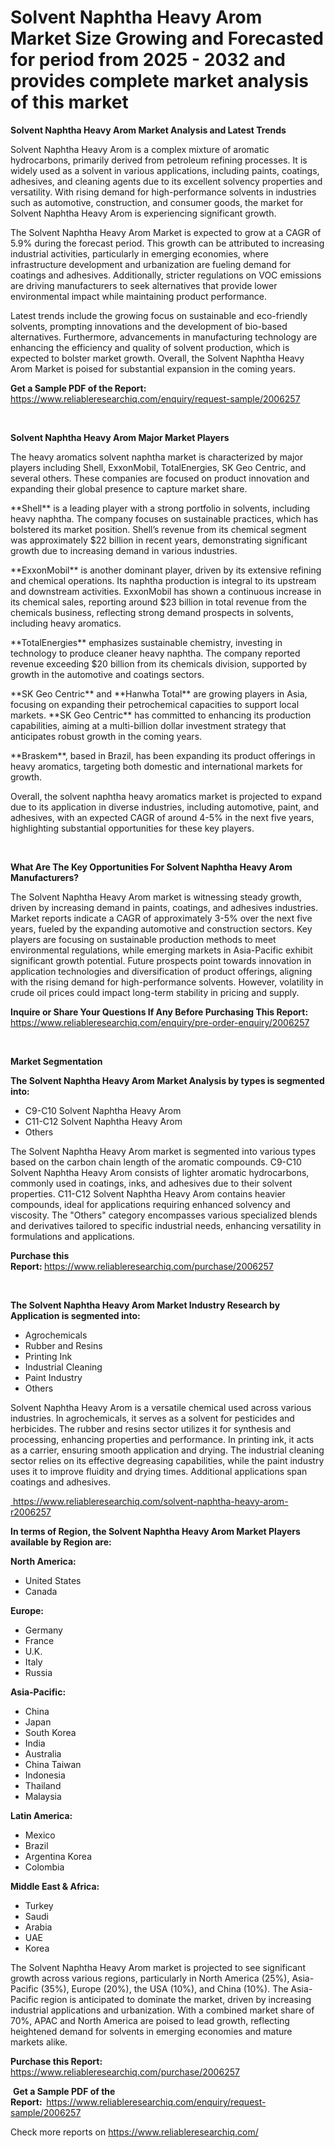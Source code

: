 <p><h1>Solvent Naphtha Heavy Arom Market Size Growing and Forecasted for period from 2025 - 2032 and provides complete market analysis of this market</h1></p><p><strong>Solvent Naphtha Heavy Arom Market Analysis and Latest Trends</strong></p>
<p><p>Solvent Naphtha Heavy Arom is a complex mixture of aromatic hydrocarbons, primarily derived from petroleum refining processes. It is widely used as a solvent in various applications, including paints, coatings, adhesives, and cleaning agents due to its excellent solvency properties and versatility. With rising demand for high-performance solvents in industries such as automotive, construction, and consumer goods, the market for Solvent Naphtha Heavy Arom is experiencing significant growth.</p><p>The Solvent Naphtha Heavy Arom Market is expected to grow at a CAGR of 5.9% during the forecast period. This growth can be attributed to increasing industrial activities, particularly in emerging economies, where infrastructure development and urbanization are fueling demand for coatings and adhesives. Additionally, stricter regulations on VOC emissions are driving manufacturers to seek alternatives that provide lower environmental impact while maintaining product performance.</p><p>Latest trends include the growing focus on sustainable and eco-friendly solvents, prompting innovations and the development of bio-based alternatives. Furthermore, advancements in manufacturing technology are enhancing the efficiency and quality of solvent production, which is expected to bolster market growth. Overall, the Solvent Naphtha Heavy Arom Market is poised for substantial expansion in the coming years.</p></p>
<p><strong>Get a Sample PDF of the Report:&nbsp;</strong> <a href="https://www.reliableresearchiq.com/enquiry/request-sample/2006257?utm_campaign=3128&utm_medium=2&utm_source=Github&utm_content=ia&utm_term=03042025&utm_id=solvent-naphtha-heavy-arom">https://www.reliableresearchiq.com/enquiry/request-sample/2006257</a></p>
<p>&nbsp;</p>
<p><strong>Solvent Naphtha Heavy Arom Major Market Players</strong></p>
<p><p>The heavy aromatics solvent naphtha market is characterized by major players including Shell, ExxonMobil, TotalEnergies, SK Geo Centric, and several others. These companies are focused on product innovation and expanding their global presence to capture market share.</p><p>**Shell** is a leading player with a strong portfolio in solvents, including heavy naphtha. The company focuses on sustainable practices, which has bolstered its market position. Shell’s revenue from its chemical segment was approximately $22 billion in recent years, demonstrating significant growth due to increasing demand in various industries.</p><p>**ExxonMobil** is another dominant player, driven by its extensive refining and chemical operations. Its naphtha production is integral to its upstream and downstream activities. ExxonMobil has shown a continuous increase in its chemical sales, reporting around $23 billion in total revenue from the chemicals business, reflecting strong demand prospects in solvents, including heavy aromatics.</p><p>**TotalEnergies** emphasizes sustainable chemistry, investing in technology to produce cleaner heavy naphtha. The company reported revenue exceeding $20 billion from its chemicals division, supported by growth in the automotive and coatings sectors.</p><p>**SK Geo Centric** and **Hanwha Total** are growing players in Asia, focusing on expanding their petrochemical capacities to support local markets. **SK Geo Centric** has committed to enhancing its production capabilities, aiming at a multi-billion dollar investment strategy that anticipates robust growth in the coming years.</p><p>**Braskem**, based in Brazil, has been expanding its product offerings in heavy aromatics, targeting both domestic and international markets for growth.</p><p>Overall, the solvent naphtha heavy aromatics market is projected to expand due to its application in diverse industries, including automotive, paint, and adhesives, with an expected CAGR of around 4-5% in the next five years, highlighting substantial opportunities for these key players.</p></p>
<p>&nbsp;</p>
<p><strong>What Are The Key Opportunities For Solvent Naphtha Heavy Arom Manufacturers?</strong></p>
<p><p>The Solvent Naphtha Heavy Arom market is witnessing steady growth, driven by increasing demand in paints, coatings, and adhesives industries. Market reports indicate a CAGR of approximately 3-5% over the next five years, fueled by the expanding automotive and construction sectors. Key players are focusing on sustainable production methods to meet environmental regulations, while emerging markets in Asia-Pacific exhibit significant growth potential. Future prospects point towards innovation in application technologies and diversification of product offerings, aligning with the rising demand for high-performance solvents. However, volatility in crude oil prices could impact long-term stability in pricing and supply.</p></p>
<p><strong>Inquire or Share Your Questions If Any Before Purchasing This Report:</strong> <a href="https://www.reliableresearchiq.com/enquiry/pre-order-enquiry/2006257?utm_campaign=3128&utm_medium=2&utm_source=Github&utm_content=ia&utm_term=03042025&utm_id=solvent-naphtha-heavy-arom">https://www.reliableresearchiq.com/enquiry/pre-order-enquiry/2006257</a></p>
<p>&nbsp;</p>
<p><strong>Market Segmentation</strong></p>
<p><strong>The Solvent Naphtha Heavy Arom Market Analysis by types is segmented into:</strong></p>
<p><ul><li>C9-C10 Solvent Naphtha Heavy Arom</li><li>C11-C12 Solvent Naphtha Heavy Arom</li><li>Others</li></ul></p>
<p><p>The Solvent Naphtha Heavy Arom market is segmented into various types based on the carbon chain length of the aromatic compounds. C9-C10 Solvent Naphtha Heavy Arom consists of lighter aromatic hydrocarbons, commonly used in coatings, inks, and adhesives due to their solvent properties. C11-C12 Solvent Naphtha Heavy Arom contains heavier compounds, ideal for applications requiring enhanced solvency and viscosity. The "Others" category encompasses various specialized blends and derivatives tailored to specific industrial needs, enhancing versatility in formulations and applications.</p></p>
<p><strong>Purchase this Report:&nbsp;</strong><a href="https://www.reliableresearchiq.com/purchase/2006257?utm_campaign=3128&utm_medium=2&utm_source=Github&utm_content=ia&utm_term=03042025&utm_id=solvent-naphtha-heavy-arom">https://www.reliableresearchiq.com/purchase/2006257</a></p>
<p>&nbsp;</p>
<p><strong>The Solvent Naphtha Heavy Arom Market Industry Research by Application is segmented into:</strong></p>
<p><ul><li>Agrochemicals</li><li>Rubber and Resins</li><li>Printing Ink</li><li>Industrial Cleaning</li><li>Paint Industry</li><li>Others</li></ul></p>
<p><p>Solvent Naphtha Heavy Arom is a versatile chemical used across various industries. In agrochemicals, it serves as a solvent for pesticides and herbicides. The rubber and resins sector utilizes it for synthesis and processing, enhancing properties and performance. In printing ink, it acts as a carrier, ensuring smooth application and drying. The industrial cleaning sector relies on its effective degreasing capabilities, while the paint industry uses it to improve fluidity and drying times. Additional applications span coatings and adhesives.</p></p>
<p><a href="https://www.reliableresearchiq.com/solvent-naphtha-heavy-arom-r2006257?utm_campaign=3128&utm_medium=2&utm_source=Github&utm_content=ia&utm_term=03042025&utm_id=solvent-naphtha-heavy-arom">&nbsp;https://www.reliableresearchiq.com/solvent-naphtha-heavy-arom-r2006257</a></p>
<p><strong>In terms of Region, the Solvent Naphtha Heavy Arom Market Players available by Region are:</strong></p>
<p>
    <p> <strong> North America: </strong>
        <ul>
            <li>United States</li>
            <li>Canada</li>
        </ul>
        </p> 
    <p> <strong> Europe: </strong>
        <ul>
            <li>Germany</li>
            <li>France</li>
            <li>U.K.</li>
            <li>Italy</li>
            <li>Russia</li>
        </ul>
        </p> 
    <p> <strong> Asia-Pacific: </strong>
        <ul>
            <li>China</li>
            <li>Japan</li>
            <li>South Korea</li>
            <li>India</li>
            <li>Australia</li>
            <li>China Taiwan</li>
            <li>Indonesia</li>
            <li>Thailand</li>
            <li>Malaysia</li>
        </ul>
        </p> 
    <p> <strong> Latin America: </strong>
        <ul>
            <li>Mexico</li>
            <li>Brazil</li>
            <li>Argentina Korea</li>
            <li>Colombia</li>
        </ul>
        </p> 
    <p> <strong> Middle East & Africa: </strong>
        <ul>
            <li>Turkey</li>
            <li>Saudi</li>
            <li>Arabia</li>
            <li>UAE</li>
            <li>Korea</li>
        </ul>
    </p>
    </p>
<p><p>The Solvent Naphtha Heavy Arom market is projected to see significant growth across various regions, particularly in North America (25%), Asia-Pacific (35%), Europe (20%), the USA (10%), and China (10%). The Asia-Pacific region is anticipated to dominate the market, driven by increasing industrial applications and urbanization. With a combined market share of 70%, APAC and North America are poised to lead growth, reflecting heightened demand for solvents in emerging economies and mature markets alike.</p></p>
<p><strong>Purchase this Report: </strong><a href="https://www.reliableresearchiq.com/purchase/2006257?utm_campaign=3128&utm_medium=2&utm_source=Github&utm_content=ia&utm_term=03042025&utm_id=solvent-naphtha-heavy-arom">https://www.reliableresearchiq.com/purchase/2006257</a></p>
<p>&nbsp;<strong>Get a Sample PDF of the Report:&nbsp;&nbsp;</strong><a href="https://www.reliableresearchiq.com/enquiry/request-sample/2006257?utm_campaign=3128&utm_medium=2&utm_source=Github&utm_content=ia&utm_term=03042025&utm_id=solvent-naphtha-heavy-arom">https://www.reliableresearchiq.com/enquiry/request-sample/2006257</a></p>
<p><strong></strong></p>
<p>Check more reports on <a href="https://www.reliableresearchiq.com/?utm_campaign=3128&utm_medium=2&utm_source=Github&utm_content=ia&utm_term=03042025&utm_id=solvent-naphtha-heavy-arom">https://www.reliableresearchiq.com/</a></p>